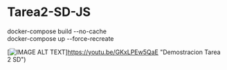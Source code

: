 # Tarea2-SD-JS

docker-compose build --no-cache<br>
docker-compose up --force-recreate<br>


[![IMAGE ALT TEXT](http://img.youtube.com/vi/ooAfiS1p47g/0.jpg)]https://youtu.be/GKxLPEw5QaE "Demostracion Tarea 2 SD")
